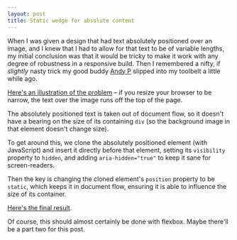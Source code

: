 ```yaml
---
layout: post
title: Static wedge for absolute content
---
```


<p class="lead">When I was given a design that had text absolutely positioned over an image, and I knew that I had to allow for that text to be of variable lengths, my initial conclusion was that it would be tricky to make it work with any degree of robustness in a responsive build. Then I remembered a nifty, if <em>slightly</em> nasty trick my good buddy <a href="https://twitter.com/andypearson">Andy P</a> slipped into my toolbelt a little while ago.</p>

[Here's an illustration of the problem](http://output.jsbin.com/papiro) – if you resize your browser to be narrow, the text over the image runs off the top of the page.

The absolutely positioned text is taken out of document flow, so it doesn't have a bearing on the size of its containing `div` (so the background image in that element doesn't change size).

To get around this, we clone the absolutely positioned element (with JavaScript) and insert it directly before that element, setting its `visibility` property to `hidden`, and adding `aria-hidden="true"` to keep it sane for screen-readers.

Then the key is changing the cloned element's `position` property to be `static`, which keeps it in document flow, ensuring it is able to influence the size of its container.

[Here's the final result](http://output.jsbin.com/jilini/3).

Of course, this should almost certainly be done with flexbox. Maybe there'll be a part two for this post.
